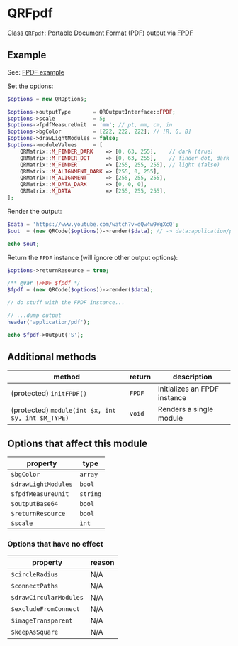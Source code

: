 # QRFpdf

[Class `QRFpdf`](https://github.com/chillerlan/php-qrcode/blob/v5.0.x/src/Output/QRFpdf.php): [Portable Document Format](https://en.wikipedia.org/wiki/PDF) (PDF) output via [FPDF](https://github.com/setasign/fpdf)


## Example

See: [FPDF example](https://github.com/chillerlan/php-qrcode/blob/v5.0.x/examples/fpdf.php)

Set the options:

```php
$options = new QROptions;

$options->outputType       = QROutputInterface::FPDF;
$options->scale            = 5;
$options->fpdfMeasureUnit  = 'mm'; // pt, mm, cm, in
$options->bgColor          = [222, 222, 222]; // [R, G, B]
$options->drawLightModules = false;
$options->moduleValues     = [
	QRMatrix::M_FINDER_DARK    => [0, 63, 255],    // dark (true)
	QRMatrix::M_FINDER_DOT     => [0, 63, 255],    // finder dot, dark (true)
	QRMatrix::M_FINDER         => [255, 255, 255], // light (false)
	QRMatrix::M_ALIGNMENT_DARK => [255, 0, 255],
	QRMatrix::M_ALIGNMENT      => [255, 255, 255],
	QRMatrix::M_DATA_DARK      => [0, 0, 0],
	QRMatrix::M_DATA           => [255, 255, 255],
];
```


Render the output:

```php
$data = 'https://www.youtube.com/watch?v=dQw4w9WgXcQ';
$out  = (new QRCode($options))->render($data); // -> data:application/pdf;base64,...

echo $out;
```


Return the `FPDF` instance (will ignore other output options):

```php
$options->returnResource = true;

/** @var \FPDF $fpdf */
$fpdf = (new QRCode($options))->render($data);

// do stuff with the FPDF instance...

// ...dump output
header('application/pdf');

echo $fpdf->Output('S');
```


## Additional methods

| method                                            | return | description                  |
|---------------------------------------------------|--------|------------------------------|
| (protected) `initFPDF()`                          | `FPDF` | Initializes an FPDF instance |
| (protected) `module(int $x, int $y, int $M_TYPE)` | `void` | Renders a single module      |


## Options that affect this module

| property            | type     |
|---------------------|----------|
| `$bgColor`          | `array`  |
| `$drawLightModules` | `bool`   |
| `$fpdfMeasureUnit`  | `string` |
| `$outputBase64`     | `bool`   |
| `$returnResource`   | `bool`   |
| `$scale`            | `ìnt`    |


### Options that have no effect

| property               | reason |
|------------------------|--------|
| `$circleRadius`        | N/A    |
| `$connectPaths`        | N/A    |
| `$drawCircularModules` | N/A    |
| `$excludeFromConnect`  | N/A    |
| `$imageTransparent`    | N/A    |
| `$keepAsSquare`        | N/A    |
